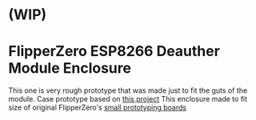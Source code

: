 # (WIP)

# FlipperZero ESP8266 Deauther Module Enclosure

This one is very rough prototype that was made just to fit the guts of the module. Case prototype based on [this project](https://www.thingiverse.com/thing:5411771)
This enclosure made to fit size of original FlipperZero's [small prototyping boards](https://shop.flipperzero.one/collections/flipper-zero-accessories/products/proto-boards)
